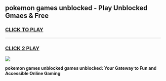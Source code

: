 
## pokemon games unblocked - Play Unblocked Gmaes & Free
<h3>
<a href="https://premium.freeplayer.one?title=pokemon_games_unblocked&ref=19F">CLICK TO PLAY</a></h3>
<hr>

<h3>
<a href="https://premium.freeplayer.one?title=pokemon_games_unblocked&ref=19F">CLICK 2 PLAY</a>
  
</h3>

<a href="https://premium.freeplayer.one?title=pokemon_games_unblocked&ref=19F/"><img src="https://clearcache.store/games.png"></a>


**pokemon games unblocked games unblocked: Your Gateway to Fun and Accessible Online Gaming**
